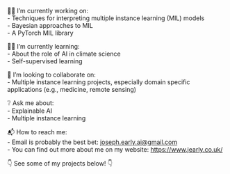 :man_technologist: I’m currently working on:  
    - Techniques for interpreting multiple instance learning (MIL) models  
    - Bayesian approaches to MIL  
    - A PyTorch MIL library  

:raising_hand_man: I’m currently learning:  
    - About the role of AI in climate science  
    - Self-supervised learning  

:rocket: I’m looking to collaborate on:  
    - Multiple instance learning projects, especially domain specific applications (e.g., medicine, remote sensing)  

:grey_question: Ask me about:  
    - Explainable AI  
    - Multiple instance learning  

:mailbox_with_mail: How to reach me:  
    - Email is probably the best bet: joseph.early.ai@gmail.com  
    - You can find out more about me on my website: https://www.jearly.co.uk/

:point_down: See some of my projects below! :point_down:
